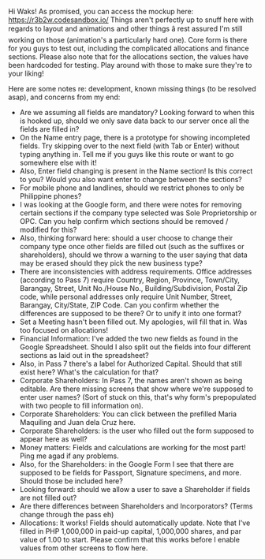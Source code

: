 Hi Waks! As promised, you can access the mockup here:
https://r3b2w.codesandbox.io/ Things aren't perfectly up to snuff here with regards to layout and animations and other things â rest assured I'm still working on those (animation's a particularly hard one). Core form is there for you guys to test out, including the complicated allocations and finance sections. Please also note that for the allocations section, the values have been hardcoded for testing. Play around with those to make sure they're to your liking!

Here are some notes re: development, known missing things (to be resolved asap), and concerns from my end:

- Are we assuming all fields are mandatory? Looking forward to when this is hooked up, should we only save data back to our server once all the fields are filled in?
- On the Name entry page, there is a prototype for showing incompleted fields. Try skipping over to the next field (with Tab or Enter) without typing anything in. Tell me if you guys like this route or want to go somewhere else with it!
- Also, Enter field changing is present in the Name section! Is this correct to you? Would you also want enter to change between the sections?
- For mobile phone and landlines, should we restrict phones to only be Philippine phones?
- I was looking at the Google form, and there were notes for removing certain sections if the company type selected was Sole Proprietorship or OPC. Can you help confirm which sections should be removed / modified for this?
- Also, thinking forward here: should a user choose to change their company type once other fields are filled out (such as the suffixes or shareholders), should we throw a warning to the user saying that data may be erased should they pick the new business type?
- There are inconsistencies with address requirements. Office addresses (according to Pass 7) require Country, Region, Province, Town/City, Barangay, Street, Unit No./House No., Building/Subdivision, Postal Zip code, while personal addresses only require Unit Number, Street, Barangay, City/State, ZIP Code. Can you confirm whether the differences are supposed to be there? Or to unify it into one format?
- Set a Meeting hasn't been filled out. My apologies, will fill that in. Was too focused on allocations!
- Financial Information: I've added the two new fields as found in the Google Spreadsheet. Should I also split out the fields into four different sections as laid out in the spreadsheet?
- Also, in Pass 7 there's a label for Authorized Capital. Should that still exist here? What's the calculation for that?
- Corporate Shareholders: In Pass 7, the names aren't shown as being editable. Are there missing screens that show where we're supposed to enter user names? (Sort of stuck on this, that's why form's prepopulated with two people to fill information on).
- Corporate Shareholders: You can click between the prefilled Maria Maquiling and Juan dela Cruz here.
- Corporate Shareholders: is the user who filled out the form supposed to appear here as well?
- Money matters: Fields and calculations are working for the most part! Ping me agad if any problems.
- Also, for the Shareholders: in the Google Form I see that there are supposed to be fields for Passport, Signature specimens, and more. Should those be included here?
- Looking forward: should we allow a user to save a Shareholder if fields are not filled out?
- Are there differences between Shareholders and Incorporators? (Terms change through the pass eh)
- Allocations: It works! Fields should automatically update. Note that I've filled in PHP 1,000,000 in paid-up capital, 1,000,000 shares, and par value of 1.00 to start. Please confirm that this works before I enable values from other screens to flow here.
